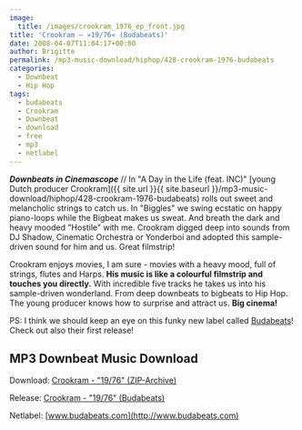 ```yaml
---
image:
  title: /images/crookram_1976_ep_front.jpg
title: 'Crookram – »19/76« (Budabeats)'
date: 2008-04-07T11:04:17+00:00
author: Brigitte
permalink: /mp3-music-download/hiphop/428-crookram-1976-budabeats
categories:
  - Downbeat
  - Hip Hop
tags:
  - budabeats
  - Crookram
  - Downbeat
  - download
  - free
  - mp3
  - netlabel
---
```

***Downbeats in Cinemascope*** // In "A Day in the Life (feat. INC)" [young Dutch producer Crookram]({{ site.url }}{{ site.baseurl }}/mp3-music-download/hiphop/428-crookram-1976-budabeats) rolls out sweet and melancholic strings to catch us. In "Biggles" we swing ecstatic on happy piano-loops while the Bigbeat makes us sweat. And breath the dark and heavy mooded "Hostile" with me. Crookram digged deep into sounds from DJ Shadow, Cinematic Orchestra or Yonderboi and adopted this sample-driven sound for him and us. Great filmstrip!<!--more-->

<!--adsense-->

Crookram enjoys movies, I am sure - movies with a heavy mood, full of strings, flutes and Harps. **His music is like a colourful filmstrip and touches you directly.** With incredible five tracks he takes us into his sample-driven wonderland. From deep downbeats to bigbeats to Hip Hop. The young producer knows how to surprise and attract us. **Big cinema!**

PS: I think we should keep an eye on this funky new label called [Budabeats](http://www.budabeats.com/)! Check out also their first release!

## MP3 Downbeat Music Download

Download: [Crookram - "19/76" (ZIP-Archive)](http://www.budabeats.com/bube002/bube002.zip)
  
Release: [Crookram - "19/76" (Budabeats)](http://www.budabeats.com/bube002.htm)
  
Netlabel: [www.budabeats.com](http://www.budabeats.com)